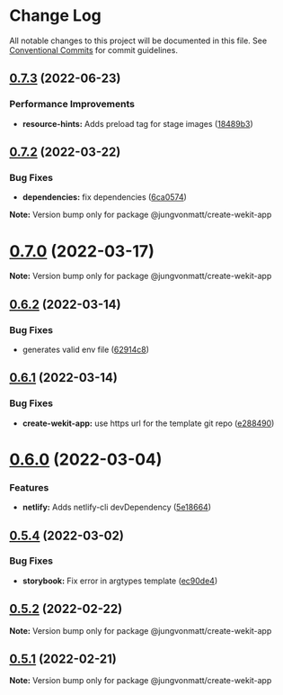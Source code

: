 # Change Log

All notable changes to this project will be documented in this file.
See [Conventional Commits](https://conventionalcommits.org) for commit guidelines.

## [0.7.3](https://github.com/jungvonmatt/wekit/compare/v0.7.2...v0.7.3) (2022-06-23)


### Performance Improvements

* **resource-hints:** Adds preload tag for stage images ([18489b3](https://github.com/jungvonmatt/wekit/commit/18489b36726d9324aa1bb7108c6fff62d0bbe9da))





## [0.7.2](https://github.com/jungvonmatt/wekit/compare/v0.7.1...v0.7.2) (2022-03-22)


### Bug Fixes

* **dependencies:** fix dependencies ([6ca0574](https://github.com/jungvonmatt/wekit/commit/6ca0574cec19f6063128bd64f4ffda696883a35a))







**Note:** Version bump only for package @jungvonmatt/create-wekit-app





# [0.7.0](https://github.com/jungvonmatt/wekit/compare/v0.6.2...v0.7.0) (2022-03-17)

**Note:** Version bump only for package @jungvonmatt/create-wekit-app





## [0.6.2](https://github.com/jungvonmatt/wekit/compare/v0.6.1...v0.6.2) (2022-03-14)


### Bug Fixes

* generates valid env file ([62914c8](https://github.com/jungvonmatt/wekit/commit/62914c8e3770ec29fc53d81dcf6d90eced5bfa2e))





## [0.6.1](https://github.com/jungvonmatt/wekit/compare/v0.6.0...v0.6.1) (2022-03-14)


### Bug Fixes

* **create-wekit-app:** use https url for the template git repo ([e288490](https://github.com/jungvonmatt/wekit/commit/e288490621a40e3fc291c6f2895a0551ef80b7ce))





# [0.6.0](https://github.com/jungvonmatt/wekit/compare/v0.5.5...v0.6.0) (2022-03-04)


### Features

* **netlify:** Adds netlify-cli devDependency ([5e18664](https://github.com/jungvonmatt/wekit/commit/5e186648c4c77e922ca1fc1a481ea39a8a29edf2))





## [0.5.4](https://github.com/jungvonmatt/wekit/compare/v0.5.3...v0.5.4) (2022-03-02)


### Bug Fixes

* **storybook:** Fix error in argtypes template ([ec90de4](https://github.com/jungvonmatt/wekit/commit/ec90de4761b55a88f13f3d29e7864a5552efe235))





## [0.5.2](https://github.com/jungvonmatt/wekit/compare/v0.5.1...v0.5.2) (2022-02-22)

**Note:** Version bump only for package @jungvonmatt/create-wekit-app





## [0.5.1](https://github.com/jungvonmatt/wekit/compare/v0.5.0...v0.5.1) (2022-02-21)

**Note:** Version bump only for package @jungvonmatt/create-wekit-app
